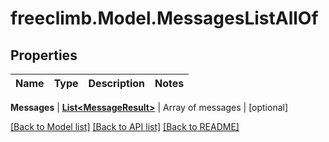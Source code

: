 # freeclimb.Model.MessagesListAllOf



## Properties

Name | Type | Description | Notes
------------ | ------------- | ------------- | -------------

**Messages** | [**List&lt;MessageResult&gt;**](MessageResult.md) | Array of messages | [optional] 


 [[Back to Model list]](../README.md#documentation-for-models) [[Back to API list]](../README.md#documentation-for-api-endpoints) [[Back to README]](../README.md)



